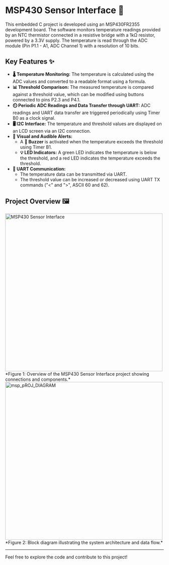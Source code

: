 # MSP430 Sensor Interface 🚀

This embedded C project is developed using an MSP430FR2355 development board. The software monitors temperature readings provided by an NTC thermistor connected in a resistive bridge with a 1kΩ resistor, powered by a 3.3V supply. The temperature is read through the ADC module (Pin P1.1 - A1, ADC Channel 1) with a resolution of 10 bits.

## Key Features ✨

- **🌡️ Temperature Monitoring:** The temperature is calculated using the ADC values and converted to a readable format using a formula.
- **📊 Threshold Comparison:** The measured temperature is compared against a threshold value, which can be modified using buttons connected to pins P2.3 and P4.1.
- **⏲️ Periodic ADC Readings and Data Transfer through UART:** ADC readings and UART data transfer are triggered periodically using Timer B0 as a clock signal.
- **🖥️ I2C Interface:** The temperature and threshold values are displayed on an LCD screen via an I2C connection.
- **🚨 Visual and Audible Alerts:**
  - A **🔔 Buzzer** is activated when the temperature exceeds the threshold using Timer B1.
  - **💡 LED Indicators:** A green LED indicates the temperature is below the threshold, and a red LED indicates the temperature exceeds the threshold.
- **🔄 UART Communication:**
  - The temperature data can be transmitted via UART.
  - The threshold value can be increased or decreased using UART TX commands ("<" and ">", ASCII 60 and 62).

## Project Overview 🖼️

<img src="https://github.com/user-attachments/assets/55e61db3-7699-4fa4-a508-e7967d0ff5d5" alt="MSP430 Sensor Interface" width="500"/>
*Figure 1: Overview of the MSP430 Sensor Interface project showing connections and components.*

<img src="https://github.com/user-attachments/assets/2dc5a040-4a60-4561-98cb-20fd11c03869" alt="msp_pROJ_DIAGRAM" width="500"/>
*Figure 2: Block diagram illustrating the system architecture and data flow.*

---

Feel free to explore the code and contribute to this project!
